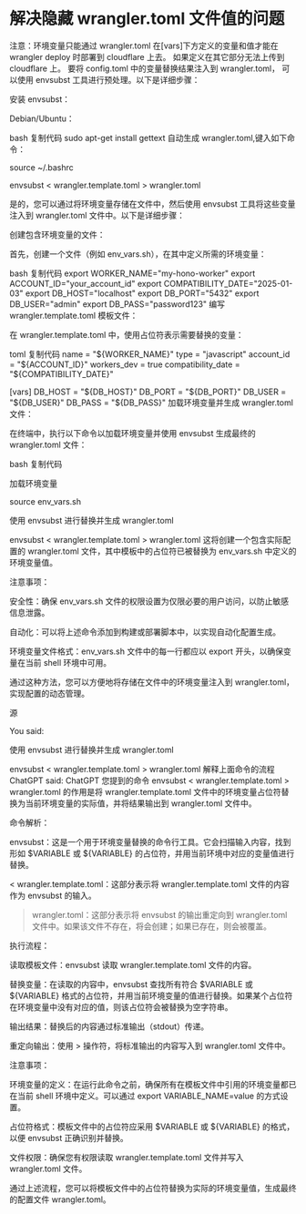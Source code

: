 # 解决隐藏 wrangler.toml 文件值的问题

注意：环境变量只能通过 wrangler.toml 在[vars]下方定义的变量和值才能在 wrangler deploy 时部署到 cloudflare 上去。
如果定义在其它部分无法上传到 cloudflare 上。
要将 config.toml 中的变量替换结果注入到 wrangler.toml，
可以使用 envsubst 工具进行预处理。以下是详细步骤：

安装 envsubst：

Debian/Ubuntu：

bash
复制代码
sudo apt-get install gettext
自动生成 wrangler.toml,键入如下命令：

 source ~/.bashrc

 envsubst < wrangler.template.toml > wrangler.toml

是的，您可以通过将环境变量存储在文件中，然后使用 envsubst 工具将这些变量注入到 wrangler.toml 文件中。以下是详细步骤：

创建包含环境变量的文件：

首先，创建一个文件（例如 env_vars.sh），在其中定义所需的环境变量：

bash
复制代码
export WORKER_NAME="my-hono-worker"
export ACCOUNT_ID="your_account_id"
export COMPATIBILITY_DATE="2025-01-03"
export DB_HOST="localhost"
export DB_PORT="5432"
export DB_USER="admin"
export DB_PASS="password123"
编写 wrangler.template.toml 模板文件：

在 wrangler.template.toml 中，使用占位符表示需要替换的变量：

toml
复制代码
name = "${WORKER_NAME}"
type = "javascript"
account_id = "${ACCOUNT_ID}"
workers_dev = true
compatibility_date = "${COMPATIBILITY_DATE}"

[vars]
DB_HOST = "${DB_HOST}"
DB_PORT = "${DB_PORT}"
DB_USER = "${DB_USER}"
DB_PASS = "${DB_PASS}"
加载环境变量并生成 wrangler.toml 文件：

在终端中，执行以下命令以加载环境变量并使用 envsubst 生成最终的 wrangler.toml 文件：

bash
复制代码

加载环境变量

source env_vars.sh

 使用 envsubst 进行替换并生成 wrangler.toml

envsubst < wrangler.template.toml > wrangler.toml
这将创建一个包含实际配置的 wrangler.toml 文件，其中模板中的占位符已被替换为 env_vars.sh 中定义的环境变量值。

注意事项：

安全性：确保 env_vars.sh 文件的权限设置为仅限必要的用户访问，以防止敏感信息泄露。

自动化：可以将上述命令添加到构建或部署脚本中，以实现自动化配置生成。

环境变量文件格式：env_vars.sh 文件中的每一行都应以 export 开头，以确保变量在当前 shell 环境中可用。

通过这种方法，您可以方便地将存储在文件中的环境变量注入到 wrangler.toml，实现配置的动态管理。

源

You said:

 使用 envsubst 进行替换并生成 wrangler.toml

envsubst < wrangler.template.toml > wrangler.toml
解释上面命令的流程
ChatGPT said:
ChatGPT
您提到的命令 envsubst < wrangler.template.toml > wrangler.toml 的作用是将 wrangler.template.toml 文件中的环境变量占位符替换为当前环境变量的实际值，并将结果输出到 wrangler.toml 文件中。

命令解析：

envsubst：这是一个用于环境变量替换的命令行工具。它会扫描输入内容，找到形如 $VARIABLE 或 ${VARIABLE} 的占位符，并用当前环境中对应的变量值进行替换。

< wrangler.template.toml：这部分表示将 wrangler.template.toml 文件的内容作为 envsubst 的输入。

> wrangler.toml：这部分表示将 envsubst 的输出重定向到 wrangler.toml 文件中。如果该文件不存在，将会创建；如果已存在，则会被覆盖。

执行流程：

读取模板文件：envsubst 读取 wrangler.template.toml 文件的内容。

替换变量：在读取的内容中，envsubst 查找所有符合 $VARIABLE 或 ${VARIABLE} 格式的占位符，并用当前环境变量的值进行替换。如果某个占位符在环境变量中没有对应的值，则该占位符会被替换为空字符串。

输出结果：替换后的内容通过标准输出（stdout）传递。

重定向输出：使用 > 操作符，将标准输出的内容写入到 wrangler.toml 文件中。

注意事项：

环境变量的定义：在运行此命令之前，确保所有在模板文件中引用的环境变量都已在当前 shell 环境中定义。可以通过 export VARIABLE_NAME=value 的方式设置。

占位符格式：模板文件中的占位符应采用 $VARIABLE 或 ${VARIABLE} 的格式，以便 envsubst 正确识别并替换。

文件权限：确保您有权限读取 wrangler.template.toml 文件并写入 wrangler.toml 文件。

通过上述流程，您可以将模板文件中的占位符替换为实际的环境变量值，生成最终的配置文件 wrangler.toml。
